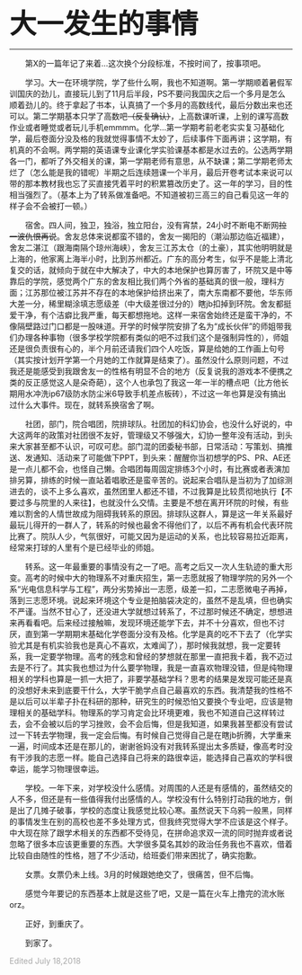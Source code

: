 **<font size=7>大一发生的事情</font>**

---

&emsp;&emsp;第X的一篇年记了来着…这次换个分段标准，不按时间了，按事项吧。

&emsp;&emsp;学习。大一在环境学院，学了些什么啊，我也不知道啊。第一学期顺着暑假军训国庆的劲儿，直接玩儿到了11月后半段，PS不要问我国庆之后一个多月是怎么顺着劲儿的。终于拿起了书本，认真搞了一个多月的高数线代，最后分数出来也还可以。第二学期基本只学了高数吧~~（反复确认）~~，上高数课听课，上别的课写高数作业或者睡觉或者玩儿手机emmmm。化学…第一学期考前老老实实复习基础化学，最后卷面分没及格的我就觉得事情不太妙了，后续事件下面再讲；这学期，有机真的不会啊。两学期的英语课专业课化学实验课基本都是水过去的。公选两学期各一门，都听了外交相关的课，第一学期老师有意思，从不缺课；第二学期老师太烂了（怎么能是我的错呢）半期之后连续翘课一个半月，最后开卷考试本来说可以带的那本教材我也忘了买直接凭着平时的积累篡改历史了。这一年的学习，目的性相当强烈了。（基本上为了转系做准备吧。不知道被初三高三的自己看见这一年的样子会不会被打一顿。）

&emsp;&emsp;宿舍。四人间，独卫，独浴，独立阳台，没有宵禁，24小时不断电不断网~~拉一波仇恨再说~~。舍友总体来说都蛮不错的，舍友一揭阳的（潮汕那边临近福建），舍友二湛江（跟海南隔个琼州海峡），舍友三江苏太仓（的土豪），其实他明明就是上海的，他家离上海半小时，比到苏州都近。广东的高分考生，似乎不是能上清北复交的话，就倾向于就在中大解决了，中大的本地保护也算厉害了，环院又是中等靠后的学院，感觉两个广东的舍友相比我们两个外省的基础真的很一般，理科方面；江苏那位被江苏并不存在的本地保护给挤出来了，南大东南都不要他，华东师大差一分，稀里糊涂填志愿级差（中大级差很过分的）瞎jb扣掉到环院。舍友都挺爱干净，有个洁癖比我严重，每天都想拖地。这样一来宿舍始终还是蛮干净的，不像隔壁路过门口都是一股味道。开学的时候学院安排了名为“成长伙伴”的师姐带我们办理各种事物（很多学校学院都有类似的吧不过我们这个是强制异性的），师姐还是很负责很有心的，半个月前还请我们四个人吃饭，算是给她的工作画上句号（其实按计划开学第一个月她的工作就算是结束了）。虽然没什么原则问题，不过我还是能感受到我跟舍友一的性格有明显不合的地方（反复说我的游戏本不便携之类的反正感觉这人是朵奇葩），这个人也承包了我这一年一半的槽点吧（比方他长期用水冲洗ip67级防水防尘米6导致手机差点板砖），不过这一年也算是没有搞出过什么大事件。现在，就转系换宿舍了啊。

&emsp;&emsp;社团，部门，院合唱团，院排球队。社团加的科幻协会，也没什么好说的，中大这两年的政策对社团很不友好，管理级又不够强大，幻协一整年没有活动，到头来大家甚至都不认识，可叹可悲。部门混的团委秘书部，日常活动：写策划、搞推送、发通知、活动来了可能做下PPT，到头来：醒醒你当初想学的PS、PR、AE还是一点儿都不会，也怪自己懒。合唱团每周固定排练3个小时，有比赛或者表演加排另算，排练的时候一直站着唱歌还是蛮辛苦的。说起来合唱队是当初为了加综测进去的，谈不上多么喜欢，虽然团里人都还不错，不过我算是比较贯彻地执行【不要过多与院里的人来往】，也就没什么交情。主要是不想在离开环院的时候，有些难以割舍的人情世故成为阻碍我转系的原因。排球队这群人，算是这一年关系最好最玩儿得开的一群人了，转系的时候也最舍不得他们了，以后不再有机会代表环院比赛了。院队人少，气氛很好，可能又因为是运动的关系，也比较容易拉近距离，经常来打球的人里有个是已经毕业的师姐。

&emsp;&emsp;转系。这一年最重要的事情没有之一了吧。高考之后又一次人生轨迹的重大形变。高考的时候中大的物理系不对重庆招生，第一志愿就报了物理学院的另外一个系“光电信息科学与工程”，两分劣势掉出一志愿，级差一扣，二志愿微电子再掉，落到三志愿环境。说起来环境这个专业是拍脑袋决定的，虽然不是乱填，但也确实不严谨。当然不甘心了，还没进大学就想过转系了，不过那时候还不确定，想想进来再看看吧。后来经过接触嘛，发现环境还能学下去，并不十分喜欢，但也不讨厌，直到第一学期期末基础化学卷面分没有及格。化学是真的吃不下去了（化学实验尤其是有机实验我也是真心不喜欢，太难闻了），那时候我就想，我一定要转系，我一定要学物理。高考的残念和曾经的梦想就在那里一直把我卡着，我不迈过去是不行了。其实我也想过为什么要学物理，我是一直喜欢物理没错，但是纯物理相关的学科也算是一抓一大把了，非要学基础学科？思考的结果是发现可能还是真的没想好未来到底要干什么，大学干脆学点自己最喜欢的东西。我清楚我的性格不是以后可以半辈子扑在科研的那种，研究生的时候恐怕又要换个专业吧，应该是物理相关的基础学科。物理系的学习肯定会比环境更难，我也不知道自己这样转过去，会不会被以后的学习挫败，会不会后悔，但是我知道，如果我甚至都没有尝试过一下转去学物理，我一定会后悔。有时候自己觉得自己是在瞎jb折腾，大学重来一遍，时间成本还是在那儿的，谢谢爸妈没有对我转系提出太多质疑，像高考时没有干涉我的志愿一样。能自己选择自己将来的路很幸运，能选择自己喜欢的学科很幸运，能学习物理很幸运。

&emsp;&emsp;学校。一年下来，对学校没什么感情。对周围的人还是有感情的，虽然结交的人不多，但还是有一些值得我付出感情的人。学校没有什么特别打动我的地方，倒是出了几摊子破事，学校的态度让我感觉比较心寒。虽然说天下乌鸦一般黑，同样的事情发生在别的高校也差不多处理方式，但我终究觉得大学不应该是这个样子。中大现在除了跟学术相关的东西都不受待见，在拼命追求双一流的同时抛弃或者说忽略了很多本应该更重要的东西。大学很多莫名其妙的政治任务我也不喜欢，借着比较自由随性的性格，翘了不少活动，给班委们带来困扰了，确实抱歉。

&emsp;&emsp;女票。女票仍未上线。3月的时候跟她绝交了，很痛苦，但不后悔。

&emsp;&emsp;感觉今年要记的东西基本上就是这些了吧，又是一篇在火车上撸完的流水账orz。

&emsp;&emsp;正好，到重庆了。

&emsp;&emsp;到家了。

<font color=DarkGray>Edited July 18,2018</font>
